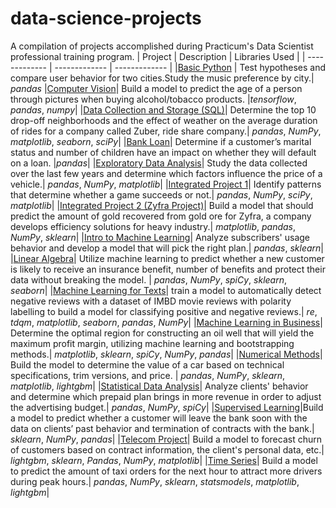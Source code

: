 # data-science-projects
A compilation of projects accomplished during Practicum's Data Scientist professional training program.
| Project | Description | Libraries Used |
| ------------- | ------------- | ------------- |
|[Basic Python](https://github.com/betulyildirimx/my-repository/tree/ff9cc987e6eb0350ba1e83b7dff7c4fa08f685e3/Basic%20Python) | Test hypotheses and compare user behavior for two cities.Study the music preference by city.| _pandas_
|[Computer Vision](https://github.com/betulyildirimx/my-repository/tree/ff9cc987e6eb0350ba1e83b7dff7c4fa08f685e3/Computer%20Vision)| Build a model to predict the age of a person through pictures when buying alcohol/tobacco products. |_tensorflow_, _pandas_, _numpy_|
|[Data Collection and Storage (SQL)](https://github.com/betulyildirimx/my-repository/tree/ff9cc987e6eb0350ba1e83b7dff7c4fa08f685e3/Data%20Collection%20and%20Storage%20(SQL))| Determine the top 10 drop-off neighborhoods and the effect of weather on the average duration of rides for a company called Zuber, ride share company.| _pandas_, _NumPy_, _matplotlib_, _seaborn_, _sciPy_|
|[Bank Loan](https://github.com/betulyildirimx/my-repository/tree/ff9cc987e6eb0350ba1e83b7dff7c4fa08f685e3/Data%20Preprocessing%20)| Determine if a customer’s marital status and number of children have an impact on whether they will default on a loan. |_pandas_|
|[Exploratory Data Analysis](https://github.com/betulyildirimx/my-repository/tree/ff9cc987e6eb0350ba1e83b7dff7c4fa08f685e3/Exploratory%20Data%20Analysis%20(EDA))| Study the data collected over the last few years and determine which factors influence the price of a vehicle.| _pandas_, _NumPy_, _matplotlib_|
|[Integrated Project 1](https://github.com/betulyildirimx/my-repository/tree/ff9cc987e6eb0350ba1e83b7dff7c4fa08f685e3/Integrated%20Project%201)| Identify patterns that determine whether a game succeeds or not.| _pandas_, _NumPy_, _sciPy_, _matplotlib_|
|[Integrated Project 2 (Zyfra Project)](https://github.com/betulyildirimx/my-repository/tree/ff9cc987e6eb0350ba1e83b7dff7c4fa08f685e3/Integrated%20Project%202)| Build a model that should predict the amount of gold recovered from gold ore for Zyfra, a company develops efficiency solutions for heavy industry.| _matplotlib_, _pandas_, _NumPy_, _sklearn_|
|[Intro to Machine Learning](https://github.com/betulyildirimx/my-repository/tree/ff9cc987e6eb0350ba1e83b7dff7c4fa08f685e3/Introduction%20to%20Machine%20Learning)| Analyze subscribers' usage behavior and develop a model that will pick the right plan.| _pandas_, _sklearn_|
|[Linear Algebra](https://github.com/betulyildirimx/my-repository/tree/ff9cc987e6eb0350ba1e83b7dff7c4fa08f685e3/Linear%20Algebra)| Utilize machine learning to predict whether a new customer is likely to receive an insurance benefit, number of benefits and protect their data without breaking the model. | _pandas_, _NumPy_, _spiCy_, _sklearn_, _seaborn_|
|[Machine Learning for Texts](https://github.com/betulyildirimx/my-repository/tree/ff9cc987e6eb0350ba1e83b7dff7c4fa08f685e3/Machine%20Learning%20for%20Texts)| train a model to automatically detect negative reviews with a dataset of IMBD movie reviews with polarity labelling to build a model for classifying positive and negative reviews.| _re_, _tdqm_, _matplotlib_, _seaborn_, _pandas_, _NumPy_|
|[Machine Learning in Business](https://github.com/betulyildirimx/my-repository/tree/ff9cc987e6eb0350ba1e83b7dff7c4fa08f685e3/Machine%20Learning%20in%20Business)| Determine the optimal region for constructing an oil well that will yield the maximum profit margin, utilizing machine learning and bootstrapping methods.| _matplotlib_, _sklearn_, _spiCy_, _NumPy_, _pandas_|
|[Numerical Methods](https://github.com/betulyildirimx/my-repository/tree/ff9cc987e6eb0350ba1e83b7dff7c4fa08f685e3/Numerical%20Methods)|  Build the model to determine the value of a car based on technical specifications, trim versions, and price. | _pandas_, _NumPy_, _sklearn_, _matplotlib_, _lightgbm_|
|[Statistical Data Analysis](https://github.com/betulyildirimx/my-repository/tree/ff9cc987e6eb0350ba1e83b7dff7c4fa08f685e3/Statistical%20Data%20Analysis)| Analyze clients' behavior and determine which prepaid plan brings in more revenue in order to adjust the advertising budget.| _pandas_, _NumPy_, _spiCy_| 
|[Supervised Learning](https://github.com/betulyildirimx/my-repository/tree/ff9cc987e6eb0350ba1e83b7dff7c4fa08f685e3/Supervised%20Learning)|Build a model to predict whether a customer will leave the bank soon with the data on clients’ past behavior and termination of contracts with the bank.| _sklearn_, _NumPy_, _pandas_|
|[Telecom Project](https://github.com/betulyildirimx/my-repository/tree/ff9cc987e6eb0350ba1e83b7dff7c4fa08f685e3/Telecom%20Project)| Build a model to forecast churn of customers based on contract information, the client's personal data, etc.| _lightgbm_, _sklearn_, _Pandas_, _NumPy_, _matplotlib_|
|[Time Series](https://github.com/betulyildirimx/my-repository/tree/ff9cc987e6eb0350ba1e83b7dff7c4fa08f685e3/Time%20Series)| Build a model to  predict the amount of taxi orders for the next hour to attract more drivers during peak hours.| _pandas_, _NumPy_, _sklearn_, _statsmodels_, _matplotlib_, _lightgbm_|
